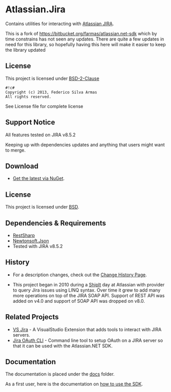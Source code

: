 # Atlassian.Jira

Contains utilities for interacting with  [Atlassian JIRA](http://www.atlassian.com/software/jira).

This is a fork of https://bitbucket.org/farmas/atlassian.net-sdk which by time constrains has not seen any updates. There are quite a few updates in need for this library, so hopefully having this here will make it easier to keep the library updated

## License

This project is licensed under [BSD-2-Clause](https://opensource.org/licenses/BSD-2-Clause)


```
#!c#
Copyright (c) 2013, Federico Silva Armas
All rights reserved.
```

See License file for complete license

## Support Notice

All features tested on JIRA v8.5.2

Keeping up with dependencies updates and anything that users might want to merge. 

## Download

- [Get the latest via NuGet](http://nuget.org/List/Packages/Atlassian.SDK).

## License

This project is licensed under  [BSD](/LICENSE.md).

## Dependencies & Requirements

- [RestSharp](https://www.nuget.org/packages/RestSharp)
- [Newtonsoft.Json](https://www.nuget.org/packages/Newtonsoft.Json)
- Tested with JIRA v8.5.2

## History

- For a description changes, check out the [Change History Page](/docs/change-history.md).

- This project began in 2010 during a [ShipIt](https://www.atlassian.com/company/shipit) day at Atlassian with provider
  to query Jira issues using LINQ syntax. Over time it grew to add many more operations on top of the JIRA SOAP API.
  Support of REST API was added on v4.0 and support of SOAP API was dropped on v8.0.

## Related Projects

- [VS Jira](https://bitbucket.org/farmas/vsjira) - A VisualStudio Extension that adds tools to interact with JIRA
servers.
- [Jira OAuth CLI](https://bitbucket.org/farmas/atlassian.net-jira-oauth-cli) - Command line tool to setup OAuth on a JIRA server so that it can be used with the Atlassian.NET SDK.

## Documentation

The documentation is placed under the [docs](/docs) folder.

As a first user, here is the documentation on [how to use the SDK](/docs/how-to-use-the-sdk.md).

